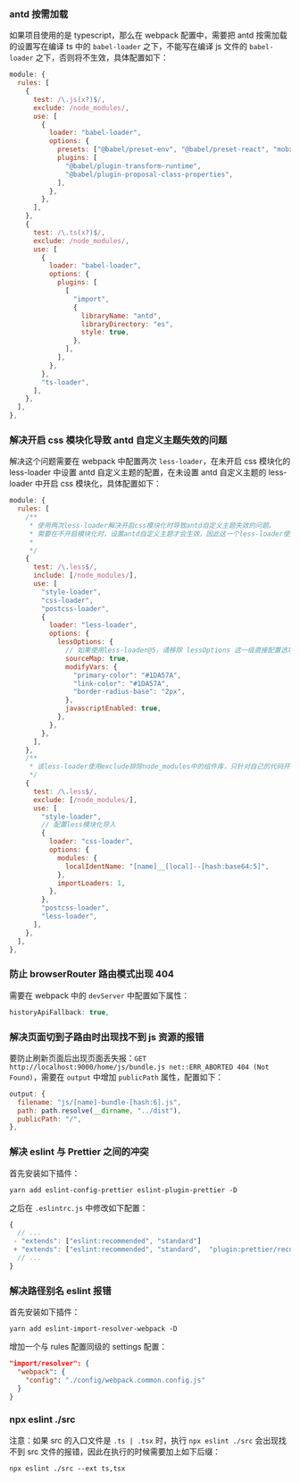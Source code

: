 <!--
 * @Description:
 * @Author: dnh
 * @Date: 2022-06-10 11:52:37
 * @LastEditors: dnh
 * @FilePath: \example\react\mobx\README.md
 * @LastEditTime: 2022-06-10 19:07:55
-->

### antd 按需加载

如果项目使用的是 typescript，那么在 webpack 配置中，需要把 antd 按需加载的设置写在编译 ts 中的 `babel-loader` 之下，不能写在编译 js 文件的 `babel-loader` 之下，否则将不生效，具体配置如下：

```js
module: {
  rules: [
    {
      test: /\.js(x?)$/,
      exclude: /node_modules/,
      use: [
        {
          loader: "babel-loader",
          options: {
            presets: ["@babel/preset-env", "@babel/preset-react", "mobx"],
            plugins: [
              "@babel/plugin-transform-runtime",
              "@babel/plugin-proposal-class-properties",
            ],
          },
        },
      ],
    },
    {
      test: /\.ts(x?)$/,
      exclude: /node_modules/,
      use: [
        {
          loader: "babel-loader",
          options: {
            plugins: [
              [
                "import",
                {
                  libraryName: "antd",
                  libraryDirectory: "es",
                  style: true,
                },
              ],
            ],
          },
        },
        "ts-loader",
      ],
    },
  ],
},
```

### 解决开启 css 模块化导致 antd 自定义主题失效的问题

解决这个问题需要在 webpack 中配置两次 `less-loader`，在未开启 css 模块化的 less-loader 中设置 antd 自定义主题的配置，在未设置 antd 自定义主题的 less-loader 中开启 css 模块化，具体配置如下：

```js
module: {
  rules: [
    /**
     * 使用两次less-loader解决开启css模块化时导致antd自定义主题失效的问题。
     * 需要在不开启模块化时，设置antd自定义主题才会生效，因此这一个less-loader使用include针对node_modules中的组件库（即antd）在不开启css块化的情况下，开启自定义主题的设置。
     *
     */
    {
      test: /\.less$/,
      include: [/node_modules/],
      use: [
        "style-loader",
        "css-loader",
        "postcss-loader",
        {
          loader: "less-loader",
          options: {
            lessOptions: {
              // 如果使用less-loader@5，请移除 lessOptions 这一级直接配置选项。
              sourceMap: true,
              modifyVars: {
                "primary-color": "#1DA57A",
                "link-color": "#1DA57A",
                "border-radius-base": "2px",
              },
              javascriptEnabled: true,
            },
          },
        },
      ],
    },
    /**
     * 该less-loader使用exclude排除node_modules中的组件库，只针对自己的代码开启css模块化
     */
    {
      test: /\.less$/,
      exclude: [/node_modules/],
      use: [
        "style-loader",
        // 配置less模块化导入
        {
          loader: "css-loader",
          options: {
            modules: {
              localIdentName: "[name]__[local]--[hash:base64:5]",
            },
            importLoaders: 1,
          },
        },
        "postcss-loader",
        "less-loader",
      ],
    },
  ],
},
```

### 防止 browserRouter 路由模式出现 404

需要在 webpack 中的 `devServer` 中配置如下属性：

```js
historyApiFallback: true,
```

### 解决页面切到子路由时出现找不到 js 资源的报错

要防止刷新页面后出现页面丢失报：`GET http://localhost:9000/home/js/bundle.js net::ERR_ABORTED 404 (Not Found)`，需要在 `output` 中增加 `publicPath` 属性，配置如下：

```js
output: {
  filename: "js/[name]-bundle-[hash:6].js",
  path: path.resolve(__dirname, "../dist"),
  publicPath: "/",
},
```

### 解决 eslint 与 Prettier 之间的冲突

首先安装如下插件：

```
yarn add eslint-config-prettier eslint-plugin-prettier -D
```

之后在 `.eslintrc.js` 中修改如下配置：

```js
{
  // ...
 - "extends": ["eslint:recommended", "standard"]
 + "extends": ["eslint:recommended", "standard",  "plugin:prettier/recommended"]
  // ...
}
```

### 解决路径别名 eslint 报错

首先安装如下插件：

```
yarn add eslint-import-resolver-webpack -D
```

增加一个与 rules 配置同级的 settings 配置：

```json
"import/resolver": {
  "webpack": {
    "config": "./config/webpack.common.config.js"
  }
}
```

### npx eslint ./src

注意：如果 src 的入口文件是 `.ts | .tsx` 时，执行 `npx eslint ./src` 会出现找不到 src 文件的报错，因此在执行的时候需要加上如下后缀：

```
npx eslint ./src --ext ts,tsx
```
